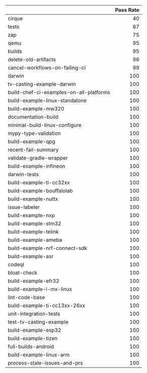 |                                         |   Pass Rate |
|:----------------------------------------|------------:|
| cirque                                  |          40 |
| tests                                   |          67 |
| zap                                     |          75 |
| qemu                                    |          95 |
| builds                                  |          95 |
| delete-old-artifacts                    |          96 |
| cancel-workflows-on-failing-ci          |          99 |
| darwin                                  |         100 |
| tv-casting-example-darwin               |         100 |
| build-chef-ci-examples-on-all-platforms |         100 |
| build-example-linux-standalone          |         100 |
| build-example-mw320                     |         100 |
| documentation-build                     |         100 |
| minimal-build-linux-configure           |         100 |
| mypy-type-validation                    |         100 |
| build-example-qpg                       |         100 |
| recent-fail-summary                     |         100 |
| validate-gradle-wrapper                 |         100 |
| build-example-infineon                  |         100 |
| darwin-tests                            |         100 |
| build-example-ti-cc32xx                 |         100 |
| build-example-bouffalolab               |         100 |
| build-example-nuttx                     |         100 |
| issue-labeler                           |         100 |
| build-example-nxp                       |         100 |
| build-example-stm32                     |         100 |
| build-example-telink                    |         100 |
| build-example-ameba                     |         100 |
| build-example-nrf-connect-sdk           |         100 |
| build-example-asr                       |         100 |
| codeql                                  |         100 |
| bloat-check                             |         100 |
| build-example-efr32                     |         100 |
| build-example-i-mx-linux                |         100 |
| lint-code-base                          |         100 |
| build-example-ti-cc13xx-26xx            |         100 |
| unit-integration-tests                  |         100 |
| test-tv-casting-example                 |         100 |
| build-example-esp32                     |         100 |
| build-example-tizen                     |         100 |
| full-builds-android                     |         100 |
| build-example-linux-arm                 |         100 |
| process-stale-issues-and-prs            |         100 |